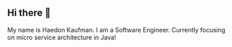 ## Hi there 👋

My name is Haedon Kaufman.  I am a Software Engineer.  Currently focusing on micro service architecture in Java!
